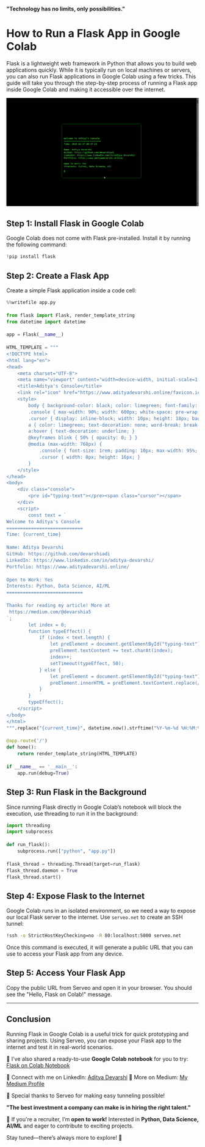 **"Technology has no limits, only possibilities."**

# How to Run a Flask App in Google Colab

Flask is a lightweight web framework in Python that allows you to build web applications quickly. While it is typically run on local machines or servers, you can also run Flask applications in Google Colab using a few tricks. This guide will take you through the step-by-step process of running a Flask app inside Google Colab and making it accessible over the internet.

![Demo GIF](demo.gif)

## **Step 1: Install Flask in Google Colab**

Google Colab does not come with Flask pre-installed. Install it by running the following command:

```python
!pip install flask
```

## **Step 2: Create a Flask App**

Create a simple Flask application inside a code cell:

```python
%%writefile app.py

from flask import Flask, render_template_string
from datetime import datetime

app = Flask(__name__)

HTML_TEMPLATE = """
<!DOCTYPE html>
<html lang="en">
<head>
    <meta charset="UTF-8">
    <meta name="viewport" content="width=device-width, initial-scale=1.0">
    <title>Aditya's Console</title>
    <link rel="icon" href="https://www.adityadevarshi.online/favicon.ico" type="image/x-icon">
    <style>
        body { background-color: black; color: limegreen; font-family: monospace; padding: 20px; display: flex; justify-content: center; align-items: center; height: 100vh; margin: 0; }
        .console { max-width: 90%; width: 600px; white-space: pre-wrap; font-size: 1.2rem; overflow: hidden; padding: 15px; box-shadow: 0px 0px 10px rgba(0,255,0,0.5); border-radius: 5px; background: rgba(0, 0, 0, 0.9); }
        .cursor { display: inline-block; width: 10px; height: 18px; background: limegreen; animation: blink 0.7s infinite; }
        a { color: limegreen; text-decoration: none; word-break: break-word; }
        a:hover { text-decoration: underline; }
        @keyframes blink { 50% { opacity: 0; } }
        @media (max-width: 768px) {
            .console { font-size: 1rem; padding: 10px; max-width: 95%; }
            .cursor { width: 8px; height: 16px; }
        }
    </style>
</head>
<body>
    <div class="console">
        <pre id="typing-text"></pre><span class="cursor"></span>
    </div>
    <script>
        const text = `
Welcome to Aditya's Console
============================
Time: {current_time}

Name: Aditya Devarshi
GitHub: https://github.com/devarshiadi
LinkedIn: https://www.linkedin.com/in/aditya-devarshi/
Portfolio: https://www.adityadevarshi.online/

Open to Work: Yes
Interests: Python, Data Science, AI/ML
============================

Thanks for reading my article! More at
 https://medium.com/@devarshia5
`;
        let index = 0;
        function typeEffect() {
            if (index < text.length) {
                let preElement = document.getElementById("typing-text");
                preElement.textContent += text.charAt(index);
                index++;
                setTimeout(typeEffect, 50);
            } else {
                let preElement = document.getElementById("typing-text");
                preElement.innerHTML = preElement.textContent.replace(/(https?:\/\/\S+)/g, '<a href="$1" target="_blank">$1</a>');
            }
        }
        typeEffect();
    </script>
</body>
</html>
""".replace("{current_time}", datetime.now().strftime("%Y-%m-%d %H:%M:%S"))

@app.route('/')
def home():
    return render_template_string(HTML_TEMPLATE)

if __name__ == '__main__':
    app.run(debug=True)

```

## **Step 3: Run Flask in the Background**

Since running Flask directly in Google Colab’s notebook will block the execution, use threading to run it in the background:

```python
import threading
import subprocess

def run_flask():
    subprocess.run(["python", "app.py"])

flask_thread = threading.Thread(target=run_flask)
flask_thread.daemon = True
flask_thread.start()
```

## **Step 4: Expose Flask to the Internet**

Google Colab runs in an isolated environment, so we need a way to expose our local Flask server to the internet. Use `serveo.net` to create an SSH tunnel:

```bash
!ssh -o StrictHostKeyChecking=no -R 80:localhost:5000 serveo.net
```

Once this command is executed, it will generate a public URL that you can use to access your Flask app from any device.

## **Step 5: Access Your Flask App**

Copy the public URL from Serveo and open it in your browser. You should see the "Hello, Flask on Colab!" message.

---


## **Conclusion**

Running Flask in Google Colab is a useful trick for quick prototyping and sharing projects. Using Serveo, you can expose your Flask app to the internet and test it in real-world scenarios.

🚀 I've also shared a ready-to-use **Google Colab notebook** for you to try: [Flask on Colab Notebook](https://github.com/devarshiadi/FlaskColabExample/blob/main/FlaskColabExample.ipynb)

🔗 Connect with me on LinkedIn: [Aditya Devarshi](https://www.linkedin.com/in/aditya-devarshi/)
🔗 More on Medium: [My Medium Profile](https://medium.com/@devarshia5)

🙏 Special thanks to Serveo for making easy tunneling possible!

**"The best investment a company can make is in hiring the right talent."**

💼 If you're a recruiter, I’m **open to work!** Interested in **Python, Data Science, AI/ML** and eager to contribute to exciting projects.

Stay tuned—there’s always more to explore! 🚀

